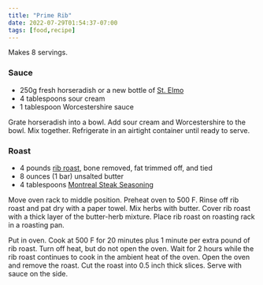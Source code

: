 ```yaml
---
title: "Prime Rib"
date: 2022-07-29T01:54:37-07:00
tags: [food,recipe]
---
```

Makes 8 servings.

### Sauce

* 250g fresh horseradish or a new bottle of [St. Elmo][1]
* 4 tablespoons sour cream
* 1 tablespoon Worcestershire sauce

Grate horseradish into a bowl.
Add sour cream and Worcestershire to the bowl.
Mix together.
Refrigerate in an airtight container until ready to serve.

### Roast

* 4 pounds [rib roast][3], bone removed, fat trimmed off, and tied
* 8 ounces (1 bar) unsalted butter
* 4 tablespoons [Montreal Steak Seasoning][2]

Move oven rack to middle position.
Preheat oven to 500 F.
Rinse off rib roast and pat dry with a paper towel.
Mix herbs with butter.
Cover rib roast with a thick layer of the butter-herb mixture.
Place rib roast on roasting rack in a roasting pan.

Put in oven.
Cook at 500 F for 20 minutes plus 1 minute per extra pound of rib roast.
Turn off heat, but do not open the oven.
Wait for 2 hours while the rib roast continues to cook in the ambient
heat of the oven.
Open the oven and remove the roast.
Cut the roast into 0.5 inch thick slices.
Serve with sauce on the side.

[1]: https://www.amazon.com/St-Elmo-Steak-House-Horseradish/dp/B088FZJ35M/
[2]: https://www.amazon.com/McCormick-Grill-Mates-Montreal-Seasoning/dp/B0758GCNG3/
[3]: https://www.costco.com/rastelli-usda-choice-boneless-black-angus-prime-rib-roast%2C-7-lbs.product.100404305.html
